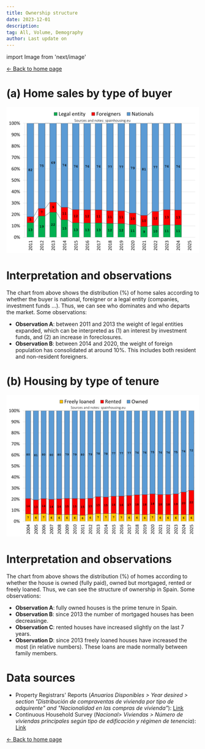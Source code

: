 ```yaml
---
title: Ownership structure
date: 2023-12-01
description:
tag: All, Volume, Demography
author: Last update on
---
```


import Image from 'next/image'

<div class="meta-line"><a class="meta-back" href="/">← Back to home page</a></div>

# (a) Home sales by type of buyer

[![Nacionalidad de los compradores de vivienda](/images/buyer.png)](/images/buyer.png)

# Interpretation and observations

The chart from above shows the distribution (%) of home sales according to whether the buyer is national, foreigner or a legal entity (companies, investment funds ...). Thus, we can see who dominates and who departs the market. Some observations:

- **Observation A**: between 2011 and 2013 the weight of legal entities expanded, which can be interpreted as (1) an interest by investment funds, and (2) an increase in foreclosures.
- **Observation B**: between 2014 and 2020, the weight of foreign population has consolidated at around 10%. This includes both resident and non-resident foreigners.

# (b) Housing by type of tenure

[![Régimen de tenencia de la vivienda](/images/tenure.png)](/images/tenure.png)

# Interpretation and observations

The chart from above shows the distribution (%) of homes according to whether the house is owned (fully paid), owned but mortgaged, rented or freely loaned. Thus, we can see the structure of ownership in Spain. Some observations:

- **Observation A**: fully owned houses is the prime tenure in Spain.
- **Observation B**: since 2013 the number of mortgaged houses has been decreasinge.
- **Observation C**: rented houses have increased slightly on the last 7 years.
- **Observation D**: since 2013 freely loaned houses have increased the most (in relative numbers). These loans are made normally between family members.

# Data sources

- Property Registrars' Reports (_Anuarios Disponibles > Year desired > section "Distribución de compraventas de vivienda por tipo de adquirente" and "Nacionalidad en las compras de vivienda"_): [Link](https://www.registradores.org/actualidad/portal-estadistico-registral/estadisticas-de-propiedad)
- Continuous Household Survey (_Nacional> Viviendas > Número de viviendas principales según tipo de edificación y régimen de tenencia_): [Link](https://www.ine.es/dyngs/INEbase/en/operacion.htm?c=Estadistica_C&cid=1254736176952&menu=resultados&idp=1254735572981)

<div class="meta-line"><a class="meta-back" href="/">← Back to home page</a></div>
